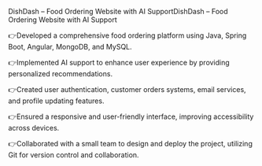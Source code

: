 DishDash – Food Ordering Website with AI SupportDishDash – Food Ordering Website with AI Support

👉Developed a comprehensive food ordering platform using Java, Spring Boot, Angular, MongoDB, and MySQL.

👉Implemented AI support to enhance user experience by providing personalized recommendations.

👉Created user authentication, customer orders systems, email services, and profile updating features.

👉Ensured a responsive and user-friendly interface, improving accessibility across devices.

👉Collaborated with a small team to design and deploy the project, utilizing Git for version control and collaboration.
